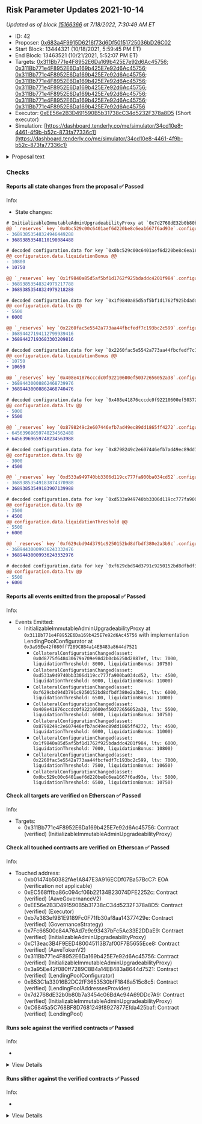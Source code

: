 ## Risk Parameter Updates 2021-10-14

_Updated as of block [15166366](https://etherscan.io/block/15166366) at 7/18/2022, 7:30:49 AM ET_

- ID: 42
- Proposer: [0x683a4F9915D6216f73d6Df50151725036bD26C02](https://etherscan.io/address/0x683a4F9915D6216f73d6Df50151725036bD26C02)
- Start Block: 13444321 (10/18/2021, 5:59:45 PM ET)
- End Block: 13463521 (10/21/2021, 5:52:07 PM ET)
- Targets: [0x311Bb771e4F8952E6Da169b425E7e92d6Ac45756](https://etherscan.io/address/0x311Bb771e4F8952E6Da169b425E7e92d6Ac45756#code); [0x311Bb771e4F8952E6Da169b425E7e92d6Ac45756](https://etherscan.io/address/0x311Bb771e4F8952E6Da169b425E7e92d6Ac45756#code); [0x311Bb771e4F8952E6Da169b425E7e92d6Ac45756](https://etherscan.io/address/0x311Bb771e4F8952E6Da169b425E7e92d6Ac45756#code); [0x311Bb771e4F8952E6Da169b425E7e92d6Ac45756](https://etherscan.io/address/0x311Bb771e4F8952E6Da169b425E7e92d6Ac45756#code); [0x311Bb771e4F8952E6Da169b425E7e92d6Ac45756](https://etherscan.io/address/0x311Bb771e4F8952E6Da169b425E7e92d6Ac45756#code); [0x311Bb771e4F8952E6Da169b425E7e92d6Ac45756](https://etherscan.io/address/0x311Bb771e4F8952E6Da169b425E7e92d6Ac45756#code); [0x311Bb771e4F8952E6Da169b425E7e92d6Ac45756](https://etherscan.io/address/0x311Bb771e4F8952E6Da169b425E7e92d6Ac45756#code); [0x311Bb771e4F8952E6Da169b425E7e92d6Ac45756](https://etherscan.io/address/0x311Bb771e4F8952E6Da169b425E7e92d6Ac45756#code)
- Executor: [0xEE56e2B3D491590B5b31738cC34d5232F378a8D5](https://etherscan.io/address/0xEE56e2B3D491590B5b31738cC34d5232F378a8D5) (Short executor)
- Simulation: [https://dashboard.tenderly.co/me/simulator/34cd10e8-4461-4f9b-b52c-873fa77336c1](https://dashboard.tenderly.co/me/simulator/34cd10e8-4461-4f9b-b52c-873fa77336c1)

<details>
  <summary>Proposal text</summary>

## Simple Summary

A proposal to adjust nine (9) total risk parameters across eight (8) Aave V2 assets including LTV, Liquidation Threshold, and Liquidation Bonus.

## Abstract

This proposal is a batch update of three risk parameters to align with the the [Moderate risk level](https://snapshot.org/#/aave.eth/proposal/QmT9T4Rfnh1Z2HYmMPXvtFotMK2vSxiXK8dKStg2b6n4gi) chosen by the Aave community. These paramater updates are a continuation of Gauntlet's regular parameter recommendations, the latest being [AIP-40: Risk Parameter Updates 2021-10-07](https://app.aave.com/governance/40-QmSvHc7UezXJwMoMnHcJTb2Hb6dRR2ZW2rfmwjkUwVoM4m).

## Motivation

This set of parameter updates seeks to maintain the overall risk tolerance of the protocol while making risk trade-offs between specific assets. For more detail on Gauntlet's first two months of recommendations and their impact, please see Gauntlet's most recent [Monthly Risk Report](https://governance.aave.com/t/market-risk-monthly-updates-and-review-october-2021/5887).

## Specification

| Parameter                 | Current Value | Recommended Value |
| ------------------------- | ------------- | ----------------- |
| BAT Liquidation Threshold | 75%           | 80%               |
| CRV Loan To Value         | 35%           | 45%               |
| CRV Liquidation Threshold | 55%           | 60%               |
| ENJ Loan To Value         | 55%           | 60%               |
| REN Loan To Value         | 50%           | 55%               |
| SUSHI Loan To Value       | 30%           | 45%               |
| UNI Loan To Value         | 55%           | 60%               |
| WBTC Liquidation Bonus    | 7.5%          | 6.5%              |
| YFI Liquidation Bonus     | 8%            | 7.5%              |

See below volatility and exchange volume data from 10/07 to 10/14 that were important drivers for the updated parameter recommendations.

| Symbol | 10-14 Volatility | 10-07 Volatility | Volatility Change | Weekly Average Daily Volume Change (%) |
| ------ | ---------------- | ---------------- | ----------------- | -------------------------------------- |
| BAT    | 0.929440262      | 1.26231086       | -0.332870598      | -5.5534425                             |
| CRV    | 1.680964856      | 2.06913145       | -0.388166594      | -20.9446652                            |
| ENJ    | 1.165823176      | 1.684204979      | -0.518381803      | -27.1658359                            |
| REN    | 1.826713874      | 2.073377777      | -0.246663903      | -49.2642672                            |
| SUSHI  | 1.521203501      | 1.831060432      | -0.309856931      | -17.0524519                            |
| UNI    | 1.328292578      | 1.625790476      | -0.297497898      | -45.1124435                            |
| WBTC   | 0.694701853      | 0.83363382       | -0.138931967      | 50.5601238                             |
| YFI    | 1.038356955      | 1.240436029      | -0.202079074      | 81.6590629                             |

## Risk Dashboard

The community should use Gauntlet's [Risk Dashboard](https://gov.gauntlet.network/aave) to better understand the updated parameter suggestions and general market risk in Aave V2.

![](https://i.imgur.com/vCKAm9P.png)

## Implementation

The proposal sets the LTV, liquidation bonuses, and liquidation threshold ratios by calling `configureReserveAsCollateral` on the `LendingPoolConfigurator` contract at `0x311Bb771e4F8952E6Da169b425E7e92d6Ac45756`, using the address and parameters specific to each token.

The full list of parameter updates can be found in the [forum](https://governance.aave.com/t/arc-risk-parameter-updates-2021-10-14/5888).

## Copyright

Copyright and related rights waived via [CC0](https://creativecommons.org/publicdomain/zero/1.0/).

</details>

### Checks

#### Reports all state changes from the proposal ✅ Passed

Info:

- State changes:

```diff
# InitializableImmutableAdminUpgradeabilityProxy at `0x7d2768dE32b0b80b7a3454c06BdAc94A69DDc7A9` with implementation LendingPool at `0xC6845a5C768BF8D7681249f8927877Efda425baf`
@@ `_reserves` key `0x0bc529c00c6401aef6d220be8c6ea1667f6ad93e`.configuration.data @@
- 36893853548324946449288
+ 36893853548110198084488

# decoded configuration.data for key `0x0bc529c00c6401aef6d220be8c6ea1667f6ad93e` (symbol: YFI)
@@ configuration.data.liquidationBonus @@
- 10800
+ 10750

@@ `_reserves` key `0x1f9840a85d5af5bf1d1762f925bdaddc4201f984`.configuration.data @@
- 36893853548324979217788
+ 36893853548324979218288

# decoded configuration.data for key `0x1f9840a85d5af5bf1d1762f925bdaddc4201f984` (symbol: UNI)
@@ configuration.data.ltv @@
- 5500
+ 6000

@@ `_reserves` key `0x2260fac5e5542a773aa44fbcfedf7c193bc2c599`.configuration.data @@
- 36894427194112799939416
+ 36894427193683303209816

# decoded configuration.data for key `0x2260fac5e5542a773aa44fbcfedf7c193bc2c599` (symbol: WBTC)
@@ configuration.data.liquidationBonus @@
- 10750
+ 10650

@@ `_reserves` key `0x408e41876cccdc0f92210600ef50372656052a38`.configuration.data @@
- 36894430008862468739976
+ 36894430008862468740476

# decoded configuration.data for key `0x408e41876cccdc0f92210600ef50372656052a38` (symbol: REN)
@@ configuration.data.ltv @@
- 5000
+ 5500

@@ `_reserves` key `0x8798249c2e607446efb7ad49ec89dd1865ff4272`.configuration.data @@
- 64563969659748234562488
+ 64563969659748234563988

# decoded configuration.data for key `0x8798249c2e607446efb7ad49ec89dd1865ff4272` (symbol: xSUSHI)
@@ configuration.data.ltv @@
- 3000
+ 4500

@@ `_reserves` key `0xd533a949740bb3306d119cc777fa900ba034cd52`.configuration.data @@
- 36893853549183874370988
+ 36893853549183907139988

# decoded configuration.data for key `0xd533a949740bb3306d119cc777fa900ba034cd52` (symbol: CRV)
@@ configuration.data.ltv @@
- 3500
+ 4500
@@ configuration.data.liquidationThreshold @@
- 5500
+ 6000

@@ `_reserves` key `0xf629cbd94d3791c9250152bd8dfbdf380e2a3b9c`.configuration.data @@
- 36894430009936243332476
+ 36894430009936243332976

# decoded configuration.data for key `0xf629cbd94d3791c9250152bd8dfbdf380e2a3b9c` (symbol: ENJ)
@@ configuration.data.ltv @@
- 5500
+ 6000

```

#### Reports all events emitted from the proposal ✅ Passed

Info:

- Events Emitted:
  - InitializableImmutableAdminUpgradeabilityProxy at `0x311Bb771e4F8952E6Da169b425E7e92d6Ac45756` with implementation LendingPoolConfigurator at `0x3a95Ee42f080ff7289C8B4a14EB483a8644d7521`
    - `CollateralConfigurationChanged(asset: 0x0d8775f648430679a709e98d2b0cb6250d2887ef, ltv: 7000, liquidationThreshold: 8000, liquidationBonus: 10750)`
    - `CollateralConfigurationChanged(asset: 0xd533a949740bb3306d119cc777fa900ba034cd52, ltv: 4500, liquidationThreshold: 6000, liquidationBonus: 11000)`
    - `CollateralConfigurationChanged(asset: 0xf629cbd94d3791c9250152bd8dfbdf380e2a3b9c, ltv: 6000, liquidationThreshold: 6500, liquidationBonus: 11000)`
    - `CollateralConfigurationChanged(asset: 0x408e41876cccdc0f92210600ef50372656052a38, ltv: 5500, liquidationThreshold: 6000, liquidationBonus: 10750)`
    - `CollateralConfigurationChanged(asset: 0x8798249c2e607446efb7ad49ec89dd1865ff4272, ltv: 4500, liquidationThreshold: 6000, liquidationBonus: 11000)`
    - `CollateralConfigurationChanged(asset: 0x1f9840a85d5af5bf1d1762f925bdaddc4201f984, ltv: 6000, liquidationThreshold: 7000, liquidationBonus: 10800)`
    - `CollateralConfigurationChanged(asset: 0x2260fac5e5542a773aa44fbcfedf7c193bc2c599, ltv: 7000, liquidationThreshold: 7500, liquidationBonus: 10650)`
    - `CollateralConfigurationChanged(asset: 0x0bc529c00c6401aef6d220be8c6ea1667f6ad93e, ltv: 5000, liquidationThreshold: 6500, liquidationBonus: 10750)`

#### Check all targets are verified on Etherscan ✅ Passed

Info:

- Targets:
  - 0x311Bb771e4F8952E6Da169b425E7e92d6Ac45756: Contract (verified) (InitializableImmutableAdminUpgradeabilityProxy)

#### Check all touched contracts are verified on Etherscan ✅ Passed

Info:

- Touched address:
  - 0xb01474b50382fAe1A847E3A916ECDf07Ba57BcC7: EOA (verification not applicable)
  - 0xEC568fffba86c094cf06b22134B23074DFE2252c: Contract (verified) (AaveGovernanceV2)
  - 0xEE56e2B3D491590B5b31738cC34d5232F378a8D5: Contract (verified) (Executor)
  - 0xb7e383ef9B1E9189Fc0F71fb30af8aa14377429e: Contract (verified) (GovernanceStrategy)
  - 0x7Fc66500c84A76Ad7e9c93437bFc5Ac33E2DDaE9: Contract (verified) (InitializableAdminUpgradeabilityProxy)
  - 0xC13eac3B4F9EED480045113B7af00F7B5655Ece8: Contract (verified) (AaveTokenV2)
  - 0x311Bb771e4F8952E6Da169b425E7e92d6Ac45756: Contract (verified) (InitializableImmutableAdminUpgradeabilityProxy)
  - 0x3a95Ee42f080ff7289C8B4a14EB483a8644d7521: Contract (verified) (LendingPoolConfigurator)
  - 0xB53C1a33016B2DC2fF3653530bfF1848a515c8c5: Contract (verified) (LendingPoolAddressesProvider)
  - 0x7d2768dE32b0b80b7a3454c06BdAc94A69DDc7A9: Contract (verified) (InitializableImmutableAdminUpgradeabilityProxy)
  - 0xC6845a5C768BF8D7681249f8927877Efda425baf: Contract (verified) (LendingPool)

#### Runs solc against the verified contracts ✅ Passed

Info:

-

<details>
<summary>View Details</summary>
Compiler warnings for InitializableImmutableAdminUpgradeabilityProxy at `0x311Bb771e4F8952E6Da169b425E7e92d6Ac45756` with implementation LendingPoolConfigurator at `0x3a95Ee42f080ff7289C8B4a14EB483a8644d7521`

<details>
<summary>View warnings for InitializableImmutableAdminUpgradeabilityProxy at `0x311Bb771e4F8952E6Da169b425E7e92d6Ac45756` with implementation LendingPoolConfigurator at `0x3a95Ee42f080ff7289C8B4a14EB483a8644d7521`</summary>

```
WARNING:CryticCompile:Warning: contracts/dependencies/openzeppelin/upgradeability/InitializableUpgradeabilityProxy.sol:11:1: Warning: This contract has a payable fallback function, but no receive ether function. Consider adding a receive ether function.
contract InitializableUpgradeabilityProxy is BaseUpgradeabilityProxy {
^ (Relevant source part starts here and spans across multiple lines).
contracts/dependencies/openzeppelin/upgradeability/Proxy.sol:16:3: The payable fallback function is defined here.
  fallback() external payable {
  ^ (Relevant source part starts here and spans across multiple lines).

Warning: contracts/protocol/libraries/aave-upgradeability/BaseImmutableAdminUpgradeabilityProxy.sol:16:1: Warning: This contract has a payable fallback function, but no receive ether function. Consider adding a receive ether function.
contract BaseImmutableAdminUpgradeabilityProxy is BaseUpgradeabilityProxy {
^ (Relevant source part starts here and spans across multiple lines).
contracts/dependencies/openzeppelin/upgradeability/Proxy.sol:16:3: The payable fallback function is defined here.
  fallback() external payable {
  ^ (Relevant source part starts here and spans across multiple lines).

Warning: contracts/protocol/libraries/aave-upgradeability/InitializableImmutableAdminUpgradeabilityProxy.sol:11:1: Warning: This contract has a payable fallback function, but no receive ether function. Consider adding a receive ether function.
contract InitializableImmutableAdminUpgradeabilityProxy is
^ (Relevant source part starts here and spans across multiple lines).
contracts/dependencies/openzeppelin/upgradeability/Proxy.sol:16:3: The payable fallback function is defined here.
  fallback() external payable {
  ^ (Relevant source part starts here and spans across multiple lines).


```

</details>

- Compiler warnings for LendingPoolConfigurator at `0x3a95Ee42f080ff7289C8B4a14EB483a8644d7521`

<details>
<summary>View warnings for LendingPoolConfigurator at `0x3a95Ee42f080ff7289C8B4a14EB483a8644d7521`</summary>

```
WARNING:CryticCompile:Warning: contracts/dependencies/openzeppelin/upgradeability/InitializableUpgradeabilityProxy.sol:11:1: Warning: This contract has a payable fallback function, but no receive ether function. Consider adding a receive ether function.
contract InitializableUpgradeabilityProxy is BaseUpgradeabilityProxy {
^ (Relevant source part starts here and spans across multiple lines).
contracts/dependencies/openzeppelin/upgradeability/Proxy.sol:16:3: The payable fallback function is defined here.
  fallback() external payable {
  ^ (Relevant source part starts here and spans across multiple lines).

Warning: contracts/protocol/libraries/aave-upgradeability/BaseImmutableAdminUpgradeabilityProxy.sol:16:1: Warning: This contract has a payable fallback function, but no receive ether function. Consider adding a receive ether function.
contract BaseImmutableAdminUpgradeabilityProxy is BaseUpgradeabilityProxy {
^ (Relevant source part starts here and spans across multiple lines).
contracts/dependencies/openzeppelin/upgradeability/Proxy.sol:16:3: The payable fallback function is defined here.
  fallback() external payable {
  ^ (Relevant source part starts here and spans across multiple lines).

Warning: contracts/protocol/libraries/aave-upgradeability/InitializableImmutableAdminUpgradeabilityProxy.sol:11:1: Warning: This contract has a payable fallback function, but no receive ether function. Consider adding a receive ether function.
contract InitializableImmutableAdminUpgradeabilityProxy is
^ (Relevant source part starts here and spans across multiple lines).
contracts/dependencies/openzeppelin/upgradeability/Proxy.sol:16:3: The payable fallback function is defined here.
  fallback() external payable {
  ^ (Relevant source part starts here and spans across multiple lines).


```

</details>

- Compiler warnings for InitializableImmutableAdminUpgradeabilityProxy at `0x7d2768dE32b0b80b7a3454c06BdAc94A69DDc7A9` with implementation LendingPool at `0xC6845a5C768BF8D7681249f8927877Efda425baf`

<details>
<summary>View warnings for InitializableImmutableAdminUpgradeabilityProxy at `0x7d2768dE32b0b80b7a3454c06BdAc94A69DDc7A9` with implementation LendingPool at `0xC6845a5C768BF8D7681249f8927877Efda425baf`</summary>

```
WARNING:CryticCompile:Warning: contracts/dependencies/openzeppelin/upgradeability/InitializableUpgradeabilityProxy.sol:11:1: Warning: This contract has a payable fallback function, but no receive ether function. Consider adding a receive ether function.
contract InitializableUpgradeabilityProxy is BaseUpgradeabilityProxy {
^ (Relevant source part starts here and spans across multiple lines).
contracts/dependencies/openzeppelin/upgradeability/Proxy.sol:16:3: The payable fallback function is defined here.
  fallback() external payable {
  ^ (Relevant source part starts here and spans across multiple lines).

Warning: contracts/protocol/libraries/aave-upgradeability/BaseImmutableAdminUpgradeabilityProxy.sol:16:1: Warning: This contract has a payable fallback function, but no receive ether function. Consider adding a receive ether function.
contract BaseImmutableAdminUpgradeabilityProxy is BaseUpgradeabilityProxy {
^ (Relevant source part starts here and spans across multiple lines).
contracts/dependencies/openzeppelin/upgradeability/Proxy.sol:16:3: The payable fallback function is defined here.
  fallback() external payable {
  ^ (Relevant source part starts here and spans across multiple lines).

Warning: contracts/protocol/libraries/aave-upgradeability/InitializableImmutableAdminUpgradeabilityProxy.sol:11:1: Warning: This contract has a payable fallback function, but no receive ether function. Consider adding a receive ether function.
contract InitializableImmutableAdminUpgradeabilityProxy is
^ (Relevant source part starts here and spans across multiple lines).
contracts/dependencies/openzeppelin/upgradeability/Proxy.sol:16:3: The payable fallback function is defined here.
  fallback() external payable {
  ^ (Relevant source part starts here and spans across multiple lines).


```

</details>

- Compiler warnings for InitializableAdminUpgradeabilityProxy at `0x7Fc66500c84A76Ad7e9c93437bFc5Ac33E2DDaE9` with implementation AaveTokenV2 (Aave Token) at `0xC13eac3B4F9EED480045113B7af00F7B5655Ece8`

<details>
<summary>View warnings for InitializableAdminUpgradeabilityProxy at `0x7Fc66500c84A76Ad7e9c93437bFc5Ac33E2DDaE9` with implementation AaveTokenV2 (Aave Token) at `0xC13eac3B4F9EED480045113B7af00F7B5655Ece8`</summary>

```
ERROR:CryticCompile:Etherscan API rate limit exceeded
ERROR:CryticCompile:Etherscan api rate limit exceeded
```

</details>

- Compiler warnings for LendingPoolAddressesProvider at `0xB53C1a33016B2DC2fF3653530bfF1848a515c8c5`

<details>
<summary>View warnings for LendingPoolAddressesProvider at `0xB53C1a33016B2DC2fF3653530bfF1848a515c8c5`</summary>

```
WARNING:CryticCompile:Warning: contracts/dependencies/openzeppelin/upgradeability/InitializableUpgradeabilityProxy.sol:11:1: Warning: This contract has a payable fallback function, but no receive ether function. Consider adding a receive ether function.
contract InitializableUpgradeabilityProxy is BaseUpgradeabilityProxy {
^ (Relevant source part starts here and spans across multiple lines).
contracts/dependencies/openzeppelin/upgradeability/Proxy.sol:16:3: The payable fallback function is defined here.
  fallback() external payable {
  ^ (Relevant source part starts here and spans across multiple lines).

Warning: contracts/protocol/libraries/aave-upgradeability/BaseImmutableAdminUpgradeabilityProxy.sol:16:1: Warning: This contract has a payable fallback function, but no receive ether function. Consider adding a receive ether function.
contract BaseImmutableAdminUpgradeabilityProxy is BaseUpgradeabilityProxy {
^ (Relevant source part starts here and spans across multiple lines).
contracts/dependencies/openzeppelin/upgradeability/Proxy.sol:16:3: The payable fallback function is defined here.
  fallback() external payable {
  ^ (Relevant source part starts here and spans across multiple lines).

Warning: contracts/protocol/libraries/aave-upgradeability/InitializableImmutableAdminUpgradeabilityProxy.sol:11:1: Warning: This contract has a payable fallback function, but no receive ether function. Consider adding a receive ether function.
contract InitializableImmutableAdminUpgradeabilityProxy is
^ (Relevant source part starts here and spans across multiple lines).
contracts/dependencies/openzeppelin/upgradeability/Proxy.sol:16:3: The payable fallback function is defined here.
  fallback() external payable {
  ^ (Relevant source part starts here and spans across multiple lines).


```

</details>

- No compiler warnings for GovernanceStrategy at `0xb7e383ef9B1E9189Fc0F71fb30af8aa14377429e`
- Compiler warnings for AaveTokenV2 (Aave Token) at `0xC13eac3B4F9EED480045113B7af00F7B5655Ece8`

<details>
<summary>View warnings for AaveTokenV2 (Aave Token) at `0xC13eac3B4F9EED480045113B7af00F7B5655Ece8`</summary>

```
ERROR:CryticCompile:Etherscan API rate limit exceeded
ERROR:CryticCompile:Etherscan api rate limit exceeded
```

</details>

- Compiler warnings for LendingPool at `0xC6845a5C768BF8D7681249f8927877Efda425baf`

<details>
<summary>View warnings for LendingPool at `0xC6845a5C768BF8D7681249f8927877Efda425baf`</summary>

```
ERROR:CryticCompile:Etherscan API rate limit exceeded
ERROR:CryticCompile:Etherscan api rate limit exceeded
```

</details>

</details>

#### Runs slither against the verified contracts ✅ Passed

Info:

-

<details>
<summary>View Details</summary>
Slither report for InitializableImmutableAdminUpgradeabilityProxy at `0x311Bb771e4F8952E6Da169b425E7e92d6Ac45756` with implementation LendingPoolConfigurator at `0x3a95Ee42f080ff7289C8B4a14EB483a8644d7521`

<details>
<summary>View report for InitializableImmutableAdminUpgradeabilityProxy at `0x311Bb771e4F8952E6Da169b425E7e92d6Ac45756` with implementation LendingPoolConfigurator at `0x3a95Ee42f080ff7289C8B4a14EB483a8644d7521`</summary>

```
Warning: contracts/dependencies/openzeppelin/upgradeability/InitializableUpgradeabilityProxy.sol:11:1: Warning: This contract has a payable fallback function, but no receive ether function. Consider adding a receive ether function.
contract InitializableUpgradeabilityProxy is BaseUpgradeabilityProxy {
^ (Relevant source part starts here and spans across multiple lines).
contracts/dependencies/openzeppelin/upgradeability/Proxy.sol:16:3: The payable fallback function is defined here.
  fallback() external payable {
  ^ (Relevant source part starts here and spans across multiple lines).

Warning: contracts/protocol/libraries/aave-upgradeability/BaseImmutableAdminUpgradeabilityProxy.sol:16:1: Warning: This contract has a payable fallback function, but no receive ether function. Consider adding a receive ether function.
contract BaseImmutableAdminUpgradeabilityProxy is BaseUpgradeabilityProxy {
^ (Relevant source part starts here and spans across multiple lines).
contracts/dependencies/openzeppelin/upgradeability/Proxy.sol:16:3: The payable fallback function is defined here.
  fallback() external payable {
  ^ (Relevant source part starts here and spans across multiple lines).

Warning: contracts/protocol/libraries/aave-upgradeability/InitializableImmutableAdminUpgradeabilityProxy.sol:11:1: Warning: This contract has a payable fallback function, but no receive ether function. Consider adding a receive ether function.
contract InitializableImmutableAdminUpgradeabilityProxy is
^ (Relevant source part starts here and spans across multiple lines).
contracts/dependencies/openzeppelin/upgradeability/Proxy.sol:16:3: The payable fallback function is defined here.
  fallback() external payable {
  ^ (Relevant source part starts here and spans across multiple lines).


[91m
InitializableUpgradeabilityProxy.initialize(address,bytes) (contracts/dependencies/openzeppelin/upgradeability/InitializableUpgradeabilityProxy.sol#20-28) uses delegatecall to a input-controlled function id
	- (success) = _logic.delegatecall(_data) (contracts/dependencies/openzeppelin/upgradeability/InitializableUpgradeabilityProxy.sol#25)
Reference: https://github.com/crytic/slither/wiki/Detector-Documentation#controlled-delegatecall[0m
[92m
BaseImmutableAdminUpgradeabilityProxy.constructor(address).admin (contracts/protocol/libraries/aave-upgradeability/BaseImmutableAdminUpgradeabilityProxy.sol#19) shadows:
	- BaseImmutableAdminUpgradeabilityProxy.admin() (contracts/protocol/libraries/aave-upgradeability/BaseImmutableAdminUpgradeabilityProxy.sol#34-36) (function)
InitializableImmutableAdminUpgradeabilityProxy.constructor(address).admin (contracts/protocol/libraries/aave-upgradeability/InitializableImmutableAdminUpgradeabilityProxy.sol#15) shadows:
	- BaseImmutableAdminUpgradeabilityProxy.admin() (contracts/protocol/libraries/aave-upgradeability/BaseImmutableAdminUpgradeabilityProxy.sol#34-36) (function)
Reference: https://github.com/crytic/slither/wiki/Detector-Documentation#local-variable-shadowing[0m
[92m
InitializableUpgradeabilityProxy.initialize(address,bytes)._logic (contracts/dependencies/openzeppelin/upgradeability/InitializableUpgradeabilityProxy.sol#20) lacks a zero-check on :
		- (success) = _logic.delegatecall(_data) (contracts/dependencies/openzeppelin/upgradeability/InitializableUpgradeabilityProxy.sol#25)
BaseImmutableAdminUpgradeabilityProxy.upgradeToAndCall(address,bytes).newImplementation (contracts/protocol/libraries/aave-upgradeability/BaseImmutableAdminUpgradeabilityProxy.sol#63) lacks a zero-check on :
		- (success) = newImplementation.delegatecall(data) (contracts/protocol/libraries/aave-upgradeability/BaseImmutableAdminUpgradeabilityProxy.sol#69)
Reference: https://github.com/crytic/slither/wiki/Detector-Documentation#missing-zero-address-validation[0m
[92m
Modifier BaseImmutableAdminUpgradeabilityProxy.ifAdmin() (contracts/protocol/libraries/aave-upgradeability/BaseImmutableAdminUpgradeabilityProxy.sol#23-29) does not always execute _; or revertReference: https://github.com/crytic/slither/wiki/Detector-Documentation#incorrect-modifier[0m
[92m
Address.isContract(address) (contracts/dependencies/openzeppelin/contracts/Address.sol#25-36) uses assembly
	- INLINE ASM (contracts/dependencies/openzeppelin/contracts/Address.sol#32-34)
BaseUpgradeabilityProxy._implementation() (contracts/dependencies/openzeppelin/upgradeability/BaseUpgradeabilityProxy.sol#31-37) uses assembly
	- INLINE ASM (contracts/dependencies/openzeppelin/upgradeability/BaseUpgradeabilityProxy.sol#34-36)
BaseUpgradeabilityProxy._setImplementation(address) (contracts/dependencies/openzeppelin/upgradeability/BaseUpgradeabilityProxy.sol#52-64) uses assembly
	- INLINE ASM (contracts/dependencies/openzeppelin/upgradeability/BaseUpgradeabilityProxy.sol#61-63)
Proxy._delegate(address) (contracts/dependencies/openzeppelin/upgradeability/Proxy.sol#31-55) uses assembly
	- INLINE ASM (contracts/dependencies/openzeppelin/upgradeability/Proxy.sol#33-54)
Reference: https://github.com/crytic/slither/wiki/Detector-Documentation#assembly-usage[0m
[92m
Different versions of Solidity are used:
	- Version used: ['0.6.12', '^0.6.0']
	- 0.6.12 (contracts/dependencies/openzeppelin/contracts/Address.sol#2)
	- 0.6.12 (contracts/dependencies/openzeppelin/upgradeability/BaseUpgradeabilityProxy.sol#2)
	- 0.6.12 (contracts/dependencies/openzeppelin/upgradeability/InitializableUpgradeabilityProxy.sol#2)
	- ^0.6.0 (contracts/dependencies/openzeppelin/upgradeability/Proxy.sol#2)
	- 0.6.12 (contracts/protocol/libraries/aave-upgradeability/BaseImmutableAdminUpgradeabilityProxy.sol#2)
	- 0.6.12 (contracts/protocol/libraries/aave-upgradeability/InitializableImmutableAdminUpgradeabilityProxy.sol#2)
Reference: https://github.com/crytic/slither/wiki/Detector-Documentation#different-pragma-directives-are-used[0m
[92m
Address.sendValue(address,uint256) (contracts/dependencies/openzeppelin/contracts/Address.sol#54-60) is never used and should be removed
Reference: https://github.com/crytic/slither/wiki/Detector-Documentation#dead-code[0m
[92m
Pragma version^0.6.0 (contracts/dependencies/openzeppelin/upgradeability/Proxy.sol#2) allows old versions
Reference: https://github.com/crytic/slither/wiki/Detector-Documentation#incorrect-versions-of-solidity[0m
[92m
Low level call in Address.sendValue(address,uint256) (contracts/dependencies/openzeppelin/contracts/Address.sol#54-60):
	- (success) = recipient.call{value: amount}() (contracts/dependencies/openzeppelin/contracts/Address.sol#58)
Low level call in InitializableUpgradeabilityProxy.initialize(address,bytes) (contracts/dependencies/openzeppelin/upgradeability/InitializableUpgradeabilityProxy.sol#20-28):
	- (success) = _logic.delegatecall(_data) (contracts/dependencies/openzeppelin/upgradeability/InitializableUpgradeabilityProxy.sol#25)
Low level call in BaseImmutableAdminUpgradeabilityProxy.upgradeToAndCall(address,bytes) (contracts/protocol/libraries/aave-upgradeability/BaseImmutableAdminUpgradeabilityProxy.sol#63-71):
	- (success) = newImplementation.delegatecall(data) (contracts/protocol/libraries/aave-upgradeability/BaseImmutableAdminUpgradeabilityProxy.sol#69)
Reference: https://github.com/crytic/slither/wiki/Detector-Documentation#low-level-calls[0m
[92m
Parameter InitializableUpgradeabilityProxy.initialize(address,bytes)._logic (contracts/dependencies/openzeppelin/upgradeability/InitializableUpgradeabilityProxy.sol#20) is not in mixedCase
Parameter InitializableUpgradeabilityProxy.initialize(address,bytes)._data (contracts/dependencies/openzeppelin/upgradeability/InitializableUpgradeabilityProxy.sol#20) is not in mixedCase
Variable BaseImmutableAdminUpgradeabilityProxy.ADMIN (contracts/protocol/libraries/aave-upgradeability/BaseImmutableAdminUpgradeabilityProxy.sol#17) is not in mixedCase
Reference: https://github.com/crytic/slither/wiki/Detector-Documentation#conformance-to-solidity-naming-conventions[0m
[92m
initialize(address,bytes) should be declared external:
	- InitializableUpgradeabilityProxy.initialize(address,bytes) (contracts/dependencies/openzeppelin/upgradeability/InitializableUpgradeabilityProxy.sol#20-28)
Reference: https://github.com/crytic/slither/wiki/Detector-Documentation#public-function-that-could-be-declared-external[0m
0x311Bb771e4F8952E6Da169b425E7e92d6Ac45756 analyzed (6 contracts with 78 detectors), 20 result(s) found
```

</details>

- Slither report for LendingPoolConfigurator at `0x3a95Ee42f080ff7289C8B4a14EB483a8644d7521`

<details>
<summary>View report for LendingPoolConfigurator at `0x3a95Ee42f080ff7289C8B4a14EB483a8644d7521`</summary>

```
Etherscan API rate limit exceeded
Traceback (most recent call last):
  File "/opt/hostedtoolcache/Python/3.10.5/x64/lib/python3.10/site-packages/slither/__main__.py", line 744, in main_impl
    ) = process_all(filename, args, detector_classes, printer_classes)
  File "/opt/hostedtoolcache/Python/3.10.5/x64/lib/python3.10/site-packages/slither/__main__.py", line 76, in process_all
    compilations = compile_all(target, **vars(args))
  File "/opt/hostedtoolcache/Python/3.10.5/x64/lib/python3.10/site-packages/crytic_compile/crytic_compile.py", line 637, in compile_all
    compilations.append(CryticCompile(target, **kwargs))
  File "/opt/hostedtoolcache/Python/3.10.5/x64/lib/python3.10/site-packages/crytic_compile/crytic_compile.py", line 117, in __init__
    self._compile(**kwargs)
  File "/opt/hostedtoolcache/Python/3.10.5/x64/lib/python3.10/site-packages/crytic_compile/crytic_compile.py", line 548, in _compile
    self._platform.compile(self, **kwargs)
  File "/opt/hostedtoolcache/Python/3.10.5/x64/lib/python3.10/site-packages/crytic_compile/platform/etherscan.py", line 248, in compile
    raise InvalidCompilation("Etherscan api rate limit exceeded")
crytic_compile.platform.exceptions.InvalidCompilation: Etherscan api rate limit exceeded
None
Error in 0x3a95Ee42f080ff7289C8B4a14EB483a8644d7521
Traceback (most recent call last):
  File "/opt/hostedtoolcache/Python/3.10.5/x64/lib/python3.10/site-packages/slither/__main__.py", line 744, in main_impl
    ) = process_all(filename, args, detector_classes, printer_classes)
  File "/opt/hostedtoolcache/Python/3.10.5/x64/lib/python3.10/site-packages/slither/__main__.py", line 76, in process_all
    compilations = compile_all(target, **vars(args))
  File "/opt/hostedtoolcache/Python/3.10.5/x64/lib/python3.10/site-packages/crytic_compile/crytic_compile.py", line 637, in compile_all
    compilations.append(CryticCompile(target, **kwargs))
  File "/opt/hostedtoolcache/Python/3.10.5/x64/lib/python3.10/site-packages/crytic_compile/crytic_compile.py", line 117, in __init__
    self._compile(**kwargs)
  File "/opt/hostedtoolcache/Python/3.10.5/x64/lib/python3.10/site-packages/crytic_compile/crytic_compile.py", line 548, in _compile
    self._platform.compile(self, **kwargs)
  File "/opt/hostedtoolcache/Python/3.10.5/x64/lib/python3.10/site-packages/crytic_compile/platform/etherscan.py", line 248, in compile
    raise InvalidCompilation("Etherscan api rate limit exceeded")
crytic_compile.platform.exceptions.InvalidCompilation: Etherscan api rate limit exceeded

```

</details>

- Slither report for InitializableImmutableAdminUpgradeabilityProxy at `0x7d2768dE32b0b80b7a3454c06BdAc94A69DDc7A9` with implementation LendingPool at `0xC6845a5C768BF8D7681249f8927877Efda425baf`

<details>
<summary>View report for InitializableImmutableAdminUpgradeabilityProxy at `0x7d2768dE32b0b80b7a3454c06BdAc94A69DDc7A9` with implementation LendingPool at `0xC6845a5C768BF8D7681249f8927877Efda425baf`</summary>

```
Warning: contracts/dependencies/openzeppelin/upgradeability/InitializableUpgradeabilityProxy.sol:11:1: Warning: This contract has a payable fallback function, but no receive ether function. Consider adding a receive ether function.
contract InitializableUpgradeabilityProxy is BaseUpgradeabilityProxy {
^ (Relevant source part starts here and spans across multiple lines).
contracts/dependencies/openzeppelin/upgradeability/Proxy.sol:16:3: The payable fallback function is defined here.
  fallback() external payable {
  ^ (Relevant source part starts here and spans across multiple lines).

Warning: contracts/protocol/libraries/aave-upgradeability/BaseImmutableAdminUpgradeabilityProxy.sol:16:1: Warning: This contract has a payable fallback function, but no receive ether function. Consider adding a receive ether function.
contract BaseImmutableAdminUpgradeabilityProxy is BaseUpgradeabilityProxy {
^ (Relevant source part starts here and spans across multiple lines).
contracts/dependencies/openzeppelin/upgradeability/Proxy.sol:16:3: The payable fallback function is defined here.
  fallback() external payable {
  ^ (Relevant source part starts here and spans across multiple lines).

Warning: contracts/protocol/libraries/aave-upgradeability/InitializableImmutableAdminUpgradeabilityProxy.sol:11:1: Warning: This contract has a payable fallback function, but no receive ether function. Consider adding a receive ether function.
contract InitializableImmutableAdminUpgradeabilityProxy is
^ (Relevant source part starts here and spans across multiple lines).
contracts/dependencies/openzeppelin/upgradeability/Proxy.sol:16:3: The payable fallback function is defined here.
  fallback() external payable {
  ^ (Relevant source part starts here and spans across multiple lines).


[91m
InitializableUpgradeabilityProxy.initialize(address,bytes) (contracts/dependencies/openzeppelin/upgradeability/InitializableUpgradeabilityProxy.sol#20-28) uses delegatecall to a input-controlled function id
	- (success) = _logic.delegatecall(_data) (contracts/dependencies/openzeppelin/upgradeability/InitializableUpgradeabilityProxy.sol#25)
Reference: https://github.com/crytic/slither/wiki/Detector-Documentation#controlled-delegatecall[0m
[92m
BaseImmutableAdminUpgradeabilityProxy.constructor(address).admin (contracts/protocol/libraries/aave-upgradeability/BaseImmutableAdminUpgradeabilityProxy.sol#19) shadows:
	- BaseImmutableAdminUpgradeabilityProxy.admin() (contracts/protocol/libraries/aave-upgradeability/BaseImmutableAdminUpgradeabilityProxy.sol#34-36) (function)
InitializableImmutableAdminUpgradeabilityProxy.constructor(address).admin (contracts/protocol/libraries/aave-upgradeability/InitializableImmutableAdminUpgradeabilityProxy.sol#15) shadows:
	- BaseImmutableAdminUpgradeabilityProxy.admin() (contracts/protocol/libraries/aave-upgradeability/BaseImmutableAdminUpgradeabilityProxy.sol#34-36) (function)
Reference: https://github.com/crytic/slither/wiki/Detector-Documentation#local-variable-shadowing[0m
[92m
InitializableUpgradeabilityProxy.initialize(address,bytes)._logic (contracts/dependencies/openzeppelin/upgradeability/InitializableUpgradeabilityProxy.sol#20) lacks a zero-check on :
		- (success) = _logic.delegatecall(_data) (contracts/dependencies/openzeppelin/upgradeability/InitializableUpgradeabilityProxy.sol#25)
BaseImmutableAdminUpgradeabilityProxy.upgradeToAndCall(address,bytes).newImplementation (contracts/protocol/libraries/aave-upgradeability/BaseImmutableAdminUpgradeabilityProxy.sol#63) lacks a zero-check on :
		- (success) = newImplementation.delegatecall(data) (contracts/protocol/libraries/aave-upgradeability/BaseImmutableAdminUpgradeabilityProxy.sol#69)
Reference: https://github.com/crytic/slither/wiki/Detector-Documentation#missing-zero-address-validation[0m
[92m
Modifier BaseImmutableAdminUpgradeabilityProxy.ifAdmin() (contracts/protocol/libraries/aave-upgradeability/BaseImmutableAdminUpgradeabilityProxy.sol#23-29) does not always execute _; or revertReference: https://github.com/crytic/slither/wiki/Detector-Documentation#incorrect-modifier[0m
[92m
Address.isContract(address) (contracts/dependencies/openzeppelin/contracts/Address.sol#25-36) uses assembly
	- INLINE ASM (contracts/dependencies/openzeppelin/contracts/Address.sol#32-34)
BaseUpgradeabilityProxy._implementation() (contracts/dependencies/openzeppelin/upgradeability/BaseUpgradeabilityProxy.sol#31-37) uses assembly
	- INLINE ASM (contracts/dependencies/openzeppelin/upgradeability/BaseUpgradeabilityProxy.sol#34-36)
BaseUpgradeabilityProxy._setImplementation(address) (contracts/dependencies/openzeppelin/upgradeability/BaseUpgradeabilityProxy.sol#52-64) uses assembly
	- INLINE ASM (contracts/dependencies/openzeppelin/upgradeability/BaseUpgradeabilityProxy.sol#61-63)
Proxy._delegate(address) (contracts/dependencies/openzeppelin/upgradeability/Proxy.sol#31-55) uses assembly
	- INLINE ASM (contracts/dependencies/openzeppelin/upgradeability/Proxy.sol#33-54)
Reference: https://github.com/crytic/slither/wiki/Detector-Documentation#assembly-usage[0m
[92m
Different versions of Solidity are used:
	- Version used: ['0.6.12', '^0.6.0']
	- 0.6.12 (contracts/dependencies/openzeppelin/contracts/Address.sol#2)
	- 0.6.12 (contracts/dependencies/openzeppelin/upgradeability/BaseUpgradeabilityProxy.sol#2)
	- 0.6.12 (contracts/dependencies/openzeppelin/upgradeability/InitializableUpgradeabilityProxy.sol#2)
	- ^0.6.0 (contracts/dependencies/openzeppelin/upgradeability/Proxy.sol#2)
	- 0.6.12 (contracts/protocol/libraries/aave-upgradeability/BaseImmutableAdminUpgradeabilityProxy.sol#2)
	- 0.6.12 (contracts/protocol/libraries/aave-upgradeability/InitializableImmutableAdminUpgradeabilityProxy.sol#2)
Reference: https://github.com/crytic/slither/wiki/Detector-Documentation#different-pragma-directives-are-used[0m
[92m
Address.sendValue(address,uint256) (contracts/dependencies/openzeppelin/contracts/Address.sol#54-60) is never used and should be removed
Reference: https://github.com/crytic/slither/wiki/Detector-Documentation#dead-code[0m
[92m
Pragma version^0.6.0 (contracts/dependencies/openzeppelin/upgradeability/Proxy.sol#2) allows old versions
Reference: https://github.com/crytic/slither/wiki/Detector-Documentation#incorrect-versions-of-solidity[0m
[92m
Low level call in Address.sendValue(address,uint256) (contracts/dependencies/openzeppelin/contracts/Address.sol#54-60):
	- (success) = recipient.call{value: amount}() (contracts/dependencies/openzeppelin/contracts/Address.sol#58)
Low level call in InitializableUpgradeabilityProxy.initialize(address,bytes) (contracts/dependencies/openzeppelin/upgradeability/InitializableUpgradeabilityProxy.sol#20-28):
	- (success) = _logic.delegatecall(_data) (contracts/dependencies/openzeppelin/upgradeability/InitializableUpgradeabilityProxy.sol#25)
Low level call in BaseImmutableAdminUpgradeabilityProxy.upgradeToAndCall(address,bytes) (contracts/protocol/libraries/aave-upgradeability/BaseImmutableAdminUpgradeabilityProxy.sol#63-71):
	- (success) = newImplementation.delegatecall(data) (contracts/protocol/libraries/aave-upgradeability/BaseImmutableAdminUpgradeabilityProxy.sol#69)
Reference: https://github.com/crytic/slither/wiki/Detector-Documentation#low-level-calls[0m
[92m
Parameter InitializableUpgradeabilityProxy.initialize(address,bytes)._logic (contracts/dependencies/openzeppelin/upgradeability/InitializableUpgradeabilityProxy.sol#20) is not in mixedCase
Parameter InitializableUpgradeabilityProxy.initialize(address,bytes)._data (contracts/dependencies/openzeppelin/upgradeability/InitializableUpgradeabilityProxy.sol#20) is not in mixedCase
Variable BaseImmutableAdminUpgradeabilityProxy.ADMIN (contracts/protocol/libraries/aave-upgradeability/BaseImmutableAdminUpgradeabilityProxy.sol#17) is not in mixedCase
Reference: https://github.com/crytic/slither/wiki/Detector-Documentation#conformance-to-solidity-naming-conventions[0m
[92m
initialize(address,bytes) should be declared external:
	- InitializableUpgradeabilityProxy.initialize(address,bytes) (contracts/dependencies/openzeppelin/upgradeability/InitializableUpgradeabilityProxy.sol#20-28)
Reference: https://github.com/crytic/slither/wiki/Detector-Documentation#public-function-that-could-be-declared-external[0m
0x7d2768dE32b0b80b7a3454c06BdAc94A69DDc7A9 analyzed (6 contracts with 78 detectors), 20 result(s) found
```

</details>

- Slither report for InitializableAdminUpgradeabilityProxy at `0x7Fc66500c84A76Ad7e9c93437bFc5Ac33E2DDaE9` with implementation AaveTokenV2 (Aave Token) at `0xC13eac3B4F9EED480045113B7af00F7B5655Ece8`

<details>
<summary>View report for InitializableAdminUpgradeabilityProxy at `0x7Fc66500c84A76Ad7e9c93437bFc5Ac33E2DDaE9` with implementation AaveTokenV2 (Aave Token) at `0xC13eac3B4F9EED480045113B7af00F7B5655Ece8`</summary>

```
Etherscan API rate limit exceeded
Traceback (most recent call last):
  File "/opt/hostedtoolcache/Python/3.10.5/x64/lib/python3.10/site-packages/slither/__main__.py", line 744, in main_impl
    ) = process_all(filename, args, detector_classes, printer_classes)
  File "/opt/hostedtoolcache/Python/3.10.5/x64/lib/python3.10/site-packages/slither/__main__.py", line 76, in process_all
    compilations = compile_all(target, **vars(args))
  File "/opt/hostedtoolcache/Python/3.10.5/x64/lib/python3.10/site-packages/crytic_compile/crytic_compile.py", line 637, in compile_all
    compilations.append(CryticCompile(target, **kwargs))
  File "/opt/hostedtoolcache/Python/3.10.5/x64/lib/python3.10/site-packages/crytic_compile/crytic_compile.py", line 117, in __init__
    self._compile(**kwargs)
  File "/opt/hostedtoolcache/Python/3.10.5/x64/lib/python3.10/site-packages/crytic_compile/crytic_compile.py", line 548, in _compile
    self._platform.compile(self, **kwargs)
  File "/opt/hostedtoolcache/Python/3.10.5/x64/lib/python3.10/site-packages/crytic_compile/platform/etherscan.py", line 248, in compile
    raise InvalidCompilation("Etherscan api rate limit exceeded")
crytic_compile.platform.exceptions.InvalidCompilation: Etherscan api rate limit exceeded
None
Error in 0x7Fc66500c84A76Ad7e9c93437bFc5Ac33E2DDaE9
Traceback (most recent call last):
  File "/opt/hostedtoolcache/Python/3.10.5/x64/lib/python3.10/site-packages/slither/__main__.py", line 744, in main_impl
    ) = process_all(filename, args, detector_classes, printer_classes)
  File "/opt/hostedtoolcache/Python/3.10.5/x64/lib/python3.10/site-packages/slither/__main__.py", line 76, in process_all
    compilations = compile_all(target, **vars(args))
  File "/opt/hostedtoolcache/Python/3.10.5/x64/lib/python3.10/site-packages/crytic_compile/crytic_compile.py", line 637, in compile_all
    compilations.append(CryticCompile(target, **kwargs))
  File "/opt/hostedtoolcache/Python/3.10.5/x64/lib/python3.10/site-packages/crytic_compile/crytic_compile.py", line 117, in __init__
    self._compile(**kwargs)
  File "/opt/hostedtoolcache/Python/3.10.5/x64/lib/python3.10/site-packages/crytic_compile/crytic_compile.py", line 548, in _compile
    self._platform.compile(self, **kwargs)
  File "/opt/hostedtoolcache/Python/3.10.5/x64/lib/python3.10/site-packages/crytic_compile/platform/etherscan.py", line 248, in compile
    raise InvalidCompilation("Etherscan api rate limit exceeded")
crytic_compile.platform.exceptions.InvalidCompilation: Etherscan api rate limit exceeded

```

</details>

- Slither report for LendingPoolAddressesProvider at `0xB53C1a33016B2DC2fF3653530bfF1848a515c8c5`

<details>
<summary>View report for LendingPoolAddressesProvider at `0xB53C1a33016B2DC2fF3653530bfF1848a515c8c5`</summary>

```
Warning: contracts/dependencies/openzeppelin/upgradeability/InitializableUpgradeabilityProxy.sol:11:1: Warning: This contract has a payable fallback function, but no receive ether function. Consider adding a receive ether function.
contract InitializableUpgradeabilityProxy is BaseUpgradeabilityProxy {
^ (Relevant source part starts here and spans across multiple lines).
contracts/dependencies/openzeppelin/upgradeability/Proxy.sol:16:3: The payable fallback function is defined here.
  fallback() external payable {
  ^ (Relevant source part starts here and spans across multiple lines).

Warning: contracts/protocol/libraries/aave-upgradeability/BaseImmutableAdminUpgradeabilityProxy.sol:16:1: Warning: This contract has a payable fallback function, but no receive ether function. Consider adding a receive ether function.
contract BaseImmutableAdminUpgradeabilityProxy is BaseUpgradeabilityProxy {
^ (Relevant source part starts here and spans across multiple lines).
contracts/dependencies/openzeppelin/upgradeability/Proxy.sol:16:3: The payable fallback function is defined here.
  fallback() external payable {
  ^ (Relevant source part starts here and spans across multiple lines).

Warning: contracts/protocol/libraries/aave-upgradeability/InitializableImmutableAdminUpgradeabilityProxy.sol:11:1: Warning: This contract has a payable fallback function, but no receive ether function. Consider adding a receive ether function.
contract InitializableImmutableAdminUpgradeabilityProxy is
^ (Relevant source part starts here and spans across multiple lines).
contracts/dependencies/openzeppelin/upgradeability/Proxy.sol:16:3: The payable fallback function is defined here.
  fallback() external payable {
  ^ (Relevant source part starts here and spans across multiple lines).


[91m
InitializableUpgradeabilityProxy.initialize(address,bytes) (contracts/dependencies/openzeppelin/upgradeability/InitializableUpgradeabilityProxy.sol#20-28) uses delegatecall to a input-controlled function id
	- (success) = _logic.delegatecall(_data) (contracts/dependencies/openzeppelin/upgradeability/InitializableUpgradeabilityProxy.sol#25)
Reference: https://github.com/crytic/slither/wiki/Detector-Documentation#controlled-delegatecall[0m
[93m
Reentrancy in LendingPoolAddressesProvider._updateImpl(bytes32,address) (contracts/protocol/configuration/LendingPoolAddressesProvider.sol#194-209):
	External calls:
	- proxy.initialize(newAddress,params) (contracts/protocol/configuration/LendingPoolAddressesProvider.sol#203)
	State variables written after the call(s):
	- _addresses[id] = address(proxy) (contracts/protocol/configuration/LendingPoolAddressesProvider.sol#204)
Reference: https://github.com/crytic/slither/wiki/Detector-Documentation#reentrancy-vulnerabilities-1[0m
[92m
BaseImmutableAdminUpgradeabilityProxy.constructor(address).admin (contracts/protocol/libraries/aave-upgradeability/BaseImmutableAdminUpgradeabilityProxy.sol#19) shadows:
	- BaseImmutableAdminUpgradeabilityProxy.admin() (contracts/protocol/libraries/aave-upgradeability/BaseImmutableAdminUpgradeabilityProxy.sol#34-36) (function)
InitializableImmutableAdminUpgradeabilityProxy.constructor(address).admin (contracts/protocol/libraries/aave-upgradeability/InitializableImmutableAdminUpgradeabilityProxy.sol#15) shadows:
	- BaseImmutableAdminUpgradeabilityProxy.admin() (contracts/protocol/libraries/aave-upgradeability/BaseImmutableAdminUpgradeabilityProxy.sol#34-36) (function)
Reference: https://github.com/crytic/slither/wiki/Detector-Documentation#local-variable-shadowing[0m
[92m
InitializableUpgradeabilityProxy.initialize(address,bytes)._logic (contracts/dependencies/openzeppelin/upgradeability/InitializableUpgradeabilityProxy.sol#20) lacks a zero-check on :
		- (success) = _logic.delegatecall(_data) (contracts/dependencies/openzeppelin/upgradeability/InitializableUpgradeabilityProxy.sol#25)
BaseImmutableAdminUpgradeabilityProxy.upgradeToAndCall(address,bytes).newImplementation (contracts/protocol/libraries/aave-upgradeability/BaseImmutableAdminUpgradeabilityProxy.sol#63) lacks a zero-check on :
		- (success) = newImplementation.delegatecall(data) (contracts/protocol/libraries/aave-upgradeability/BaseImmutableAdminUpgradeabilityProxy.sol#69)
Reference: https://github.com/crytic/slither/wiki/Detector-Documentation#missing-zero-address-validation[0m
[92m
Modifier BaseImmutableAdminUpgradeabilityProxy.ifAdmin() (contracts/protocol/libraries/aave-upgradeability/BaseImmutableAdminUpgradeabilityProxy.sol#23-29) does not always execute _; or revertReference: https://github.com/crytic/slither/wiki/Detector-Documentation#incorrect-modifier[0m
[92m
Reentrancy in LendingPoolAddressesProvider._updateImpl(bytes32,address) (contracts/protocol/configuration/LendingPoolAddressesProvider.sol#194-209):
	External calls:
	- proxy.initialize(newAddress,params) (contracts/protocol/configuration/LendingPoolAddressesProvider.sol#203)
	Event emitted after the call(s):
	- ProxyCreated(id,address(proxy)) (contracts/protocol/configuration/LendingPoolAddressesProvider.sol#205)
Reentrancy in LendingPoolAddressesProvider.setAddressAsProxy(bytes32,address) (contracts/protocol/configuration/LendingPoolAddressesProvider.sol#60-67):
	External calls:
	- _updateImpl(id,implementationAddress) (contracts/protocol/configuration/LendingPoolAddressesProvider.sol#65)
		- proxy.initialize(newAddress,params) (contracts/protocol/configuration/LendingPoolAddressesProvider.sol#203)
		- proxy.upgradeToAndCall(newAddress,params) (contracts/protocol/configuration/LendingPoolAddressesProvider.sol#207)
	Event emitted after the call(s):
	- AddressSet(id,implementationAddress,true) (contracts/protocol/configuration/LendingPoolAddressesProvider.sol#66)
Reentrancy in LendingPoolAddressesProvider.setLendingPoolConfiguratorImpl(address) (contracts/protocol/configuration/LendingPoolAddressesProvider.sol#119-122):
	External calls:
	- _updateImpl(LENDING_POOL_CONFIGURATOR,configurator) (contracts/protocol/configuration/LendingPoolAddressesProvider.sol#120)
		- proxy.initialize(newAddress,params) (contracts/protocol/configuration/LendingPoolAddressesProvider.sol#203)
		- proxy.upgradeToAndCall(newAddress,params) (contracts/protocol/configuration/LendingPoolAddressesProvider.sol#207)
	Event emitted after the call(s):
	- LendingPoolConfiguratorUpdated(configurator) (contracts/protocol/configuration/LendingPoolAddressesProvider.sol#121)
Reentrancy in LendingPoolAddressesProvider.setLendingPoolImpl(address) (contracts/protocol/configuration/LendingPoolAddressesProvider.sol#101-104):
	External calls:
	- _updateImpl(LENDING_POOL,pool) (contracts/protocol/configuration/LendingPoolAddressesProvider.sol#102)
		- proxy.initialize(newAddress,params) (contracts/protocol/configuration/LendingPoolAddressesProvider.sol#203)
		- proxy.upgradeToAndCall(newAddress,params) (contracts/protocol/configuration/LendingPoolAddressesProvider.sol#207)
	Event emitted after the call(s):
	- LendingPoolUpdated(pool) (contracts/protocol/configuration/LendingPoolAddressesProvider.sol#103)
Reference: https://github.com/crytic/slither/wiki/Detector-Documentation#reentrancy-vulnerabilities-3[0m
[92m
Address.isContract(address) (contracts/dependencies/openzeppelin/contracts/Address.sol#25-36) uses assembly
	- INLINE ASM (contracts/dependencies/openzeppelin/contracts/Address.sol#32-34)
BaseUpgradeabilityProxy._implementation() (contracts/dependencies/openzeppelin/upgradeability/BaseUpgradeabilityProxy.sol#31-37) uses assembly
	- INLINE ASM (contracts/dependencies/openzeppelin/upgradeability/BaseUpgradeabilityProxy.sol#34-36)
BaseUpgradeabilityProxy._setImplementation(address) (contracts/dependencies/openzeppelin/upgradeability/BaseUpgradeabilityProxy.sol#52-64) uses assembly
	- INLINE ASM (contracts/dependencies/openzeppelin/upgradeability/BaseUpgradeabilityProxy.sol#61-63)
Proxy._delegate(address) (contracts/dependencies/openzeppelin/upgradeability/Proxy.sol#31-55) uses assembly
	- INLINE ASM (contracts/dependencies/openzeppelin/upgradeability/Proxy.sol#33-54)
Reference: https://github.com/crytic/slither/wiki/Detector-Documentation#assembly-usage[0m
[92m
Different versions of Solidity are used:
	- Version used: ['0.6.12', '^0.6.0']
	- 0.6.12 (contracts/dependencies/openzeppelin/contracts/Address.sol#2)
	- 0.6.12 (contracts/dependencies/openzeppelin/contracts/Context.sol#2)
	- ^0.6.0 (contracts/dependencies/openzeppelin/contracts/Ownable.sol#3)
	- 0.6.12 (contracts/dependencies/openzeppelin/upgradeability/BaseUpgradeabilityProxy.sol#2)
	- 0.6.12 (contracts/dependencies/openzeppelin/upgradeability/InitializableUpgradeabilityProxy.sol#2)
	- ^0.6.0 (contracts/dependencies/openzeppelin/upgradeability/Proxy.sol#2)
	- 0.6.12 (contracts/interfaces/ILendingPoolAddressesProvider.sol#2)
	- 0.6.12 (contracts/protocol/configuration/LendingPoolAddressesProvider.sol#2)
	- 0.6.12 (contracts/protocol/libraries/aave-upgradeability/BaseImmutableAdminUpgradeabilityProxy.sol#2)
	- 0.6.12 (contracts/protocol/libraries/aave-upgradeability/InitializableImmutableAdminUpgradeabilityProxy.sol#2)
Reference: https://github.com/crytic/slither/wiki/Detector-Documentation#different-pragma-directives-are-used[0m
[92m
Address.sendValue(address,uint256) (contracts/dependencies/openzeppelin/contracts/Address.sol#54-60) is never used and should be removed
Context._msgData() (contracts/dependencies/openzeppelin/contracts/Context.sol#19-22) is never used and should be removed
Reference: https://github.com/crytic/slither/wiki/Detector-Documentation#dead-code[0m
[92m
Pragma version^0.6.0 (contracts/dependencies/openzeppelin/contracts/Ownable.sol#3) allows old versions
Pragma version^0.6.0 (contracts/dependencies/openzeppelin/upgradeability/Proxy.sol#2) allows old versions
Reference: https://github.com/crytic/slither/wiki/Detector-Documentation#incorrect-versions-of-solidity[0m
[92m
Low level call in Address.sendValue(address,uint256) (contracts/dependencies/openzeppelin/contracts/Address.sol#54-60):
	- (success) = recipient.call{value: amount}() (contracts/dependencies/openzeppelin/contracts/Address.sol#58)
Low level call in InitializableUpgradeabilityProxy.initialize(address,bytes) (contracts/dependencies/openzeppelin/upgradeability/InitializableUpgradeabilityProxy.sol#20-28):
	- (success) = _logic.delegatecall(_data) (contracts/dependencies/openzeppelin/upgradeability/InitializableUpgradeabilityProxy.sol#25)
Low level call in BaseImmutableAdminUpgradeabilityProxy.upgradeToAndCall(address,bytes) (contracts/protocol/libraries/aave-upgradeability/BaseImmutableAdminUpgradeabilityProxy.sol#63-71):
	- (success) = newImplementation.delegatecall(data) (contracts/protocol/libraries/aave-upgradeability/BaseImmutableAdminUpgradeabilityProxy.sol#69)
Reference: https://github.com/crytic/slither/wiki/Detector-Documentation#low-level-calls[0m
[92m
Parameter InitializableUpgradeabilityProxy.initialize(address,bytes)._logic (contracts/dependencies/openzeppelin/upgradeability/InitializableUpgradeabilityProxy.sol#20) is not in mixedCase
Parameter InitializableUpgradeabilityProxy.initialize(address,bytes)._data (contracts/dependencies/openzeppelin/upgradeability/InitializableUpgradeabilityProxy.sol#20) is not in mixedCase
Variable BaseImmutableAdminUpgradeabilityProxy.ADMIN (contracts/protocol/libraries/aave-upgradeability/BaseImmutableAdminUpgradeabilityProxy.sol#17) is not in mixedCase
Reference: https://github.com/crytic/slither/wiki/Detector-Documentation#conformance-to-solidity-naming-conventions[0m
[92m
Redundant expression "this (contracts/dependencies/openzeppelin/contracts/Context.sol#20)" inContext (contracts/dependencies/openzeppelin/contracts/Context.sol#14-23)
Reference: https://github.com/crytic/slither/wiki/Detector-Documentation#redundant-statements[0m
[92m
owner() should be declared external:
	- Ownable.owner() (contracts/dependencies/openzeppelin/contracts/Ownable.sol#36-38)
renounceOwnership() should be declared external:
	- Ownable.renounceOwnership() (contracts/dependencies/openzeppelin/contracts/Ownable.sol#55-58)
transferOwnership(address) should be declared external:
	- Ownable.transferOwnership(address) (contracts/dependencies/openzeppelin/contracts/Ownable.sol#64-68)
initialize(address,bytes) should be declared external:
	- InitializableUpgradeabilityProxy.initialize(address,bytes) (contracts/dependencies/openzeppelin/upgradeability/InitializableUpgradeabilityProxy.sol#20-28)
Reference: https://github.com/crytic/slither/wiki/Detector-Documentation#public-function-that-could-be-declared-external[0m
0xB53C1a33016B2DC2fF3653530bfF1848a515c8c5 analyzed (10 contracts with 78 detectors), 31 result(s) found
```

</details>

- Slither report for GovernanceStrategy at `0xb7e383ef9B1E9189Fc0F71fb30af8aa14377429e`

<details>
<summary>View report for GovernanceStrategy at `0xb7e383ef9B1E9189Fc0F71fb30af8aa14377429e`</summary>

```
[92m
GovernanceStrategy.constructor(address,address).aave (crytic-export/etherscan-contracts/0xb7e383ef9B1E9189Fc0F71fb30af8aa14377429e-GovernanceStrategy.sol#78) lacks a zero-check on :
		- AAVE = aave (crytic-export/etherscan-contracts/0xb7e383ef9B1E9189Fc0F71fb30af8aa14377429e-GovernanceStrategy.sol#79)
GovernanceStrategy.constructor(address,address).stkAave (crytic-export/etherscan-contracts/0xb7e383ef9B1E9189Fc0F71fb30af8aa14377429e-GovernanceStrategy.sol#78) lacks a zero-check on :
		- STK_AAVE = stkAave (crytic-export/etherscan-contracts/0xb7e383ef9B1E9189Fc0F71fb30af8aa14377429e-GovernanceStrategy.sol#80)
Reference: https://github.com/crytic/slither/wiki/Detector-Documentation#missing-zero-address-validation[0m
[92m
Variable GovernanceStrategy.AAVE (crytic-export/etherscan-contracts/0xb7e383ef9B1E9189Fc0F71fb30af8aa14377429e-GovernanceStrategy.sol#70) is not in mixedCase
Variable GovernanceStrategy.STK_AAVE (crytic-export/etherscan-contracts/0xb7e383ef9B1E9189Fc0F71fb30af8aa14377429e-GovernanceStrategy.sol#71) is not in mixedCase
Reference: https://github.com/crytic/slither/wiki/Detector-Documentation#conformance-to-solidity-naming-conventions[0m
[92m
getTotalVotingSupplyAt(uint256) should be declared external:
	- GovernanceStrategy.getTotalVotingSupplyAt(uint256) (crytic-export/etherscan-contracts/0xb7e383ef9B1E9189Fc0F71fb30af8aa14377429e-GovernanceStrategy.sol#101-103)
getPropositionPowerAt(address,uint256) should be declared external:
	- GovernanceStrategy.getPropositionPowerAt(address,uint256) (crytic-export/etherscan-contracts/0xb7e383ef9B1E9189Fc0F71fb30af8aa14377429e-GovernanceStrategy.sol#111-123)
getVotingPowerAt(address,uint256) should be declared external:
	- GovernanceStrategy.getVotingPowerAt(address,uint256) (crytic-export/etherscan-contracts/0xb7e383ef9B1E9189Fc0F71fb30af8aa14377429e-GovernanceStrategy.sol#131-143)
Reference: https://github.com/crytic/slither/wiki/Detector-Documentation#public-function-that-could-be-declared-external[0m
0xb7e383ef9B1E9189Fc0F71fb30af8aa14377429e analyzed (4 contracts with 78 detectors), 7 result(s) found
```

</details>

- Slither report for AaveTokenV2 (Aave Token) at `0xC13eac3B4F9EED480045113B7af00F7B5655Ece8`

<details>
<summary>View report for AaveTokenV2 (Aave Token) at `0xC13eac3B4F9EED480045113B7af00F7B5655Ece8`</summary>

```
Etherscan API rate limit exceeded
Traceback (most recent call last):
  File "/opt/hostedtoolcache/Python/3.10.5/x64/lib/python3.10/site-packages/slither/__main__.py", line 744, in main_impl
    ) = process_all(filename, args, detector_classes, printer_classes)
  File "/opt/hostedtoolcache/Python/3.10.5/x64/lib/python3.10/site-packages/slither/__main__.py", line 76, in process_all
    compilations = compile_all(target, **vars(args))
  File "/opt/hostedtoolcache/Python/3.10.5/x64/lib/python3.10/site-packages/crytic_compile/crytic_compile.py", line 637, in compile_all
    compilations.append(CryticCompile(target, **kwargs))
  File "/opt/hostedtoolcache/Python/3.10.5/x64/lib/python3.10/site-packages/crytic_compile/crytic_compile.py", line 117, in __init__
    self._compile(**kwargs)
  File "/opt/hostedtoolcache/Python/3.10.5/x64/lib/python3.10/site-packages/crytic_compile/crytic_compile.py", line 548, in _compile
    self._platform.compile(self, **kwargs)
  File "/opt/hostedtoolcache/Python/3.10.5/x64/lib/python3.10/site-packages/crytic_compile/platform/etherscan.py", line 248, in compile
    raise InvalidCompilation("Etherscan api rate limit exceeded")
crytic_compile.platform.exceptions.InvalidCompilation: Etherscan api rate limit exceeded
None
Error in 0xC13eac3B4F9EED480045113B7af00F7B5655Ece8
Traceback (most recent call last):
  File "/opt/hostedtoolcache/Python/3.10.5/x64/lib/python3.10/site-packages/slither/__main__.py", line 744, in main_impl
    ) = process_all(filename, args, detector_classes, printer_classes)
  File "/opt/hostedtoolcache/Python/3.10.5/x64/lib/python3.10/site-packages/slither/__main__.py", line 76, in process_all
    compilations = compile_all(target, **vars(args))
  File "/opt/hostedtoolcache/Python/3.10.5/x64/lib/python3.10/site-packages/crytic_compile/crytic_compile.py", line 637, in compile_all
    compilations.append(CryticCompile(target, **kwargs))
  File "/opt/hostedtoolcache/Python/3.10.5/x64/lib/python3.10/site-packages/crytic_compile/crytic_compile.py", line 117, in __init__
    self._compile(**kwargs)
  File "/opt/hostedtoolcache/Python/3.10.5/x64/lib/python3.10/site-packages/crytic_compile/crytic_compile.py", line 548, in _compile
    self._platform.compile(self, **kwargs)
  File "/opt/hostedtoolcache/Python/3.10.5/x64/lib/python3.10/site-packages/crytic_compile/platform/etherscan.py", line 248, in compile
    raise InvalidCompilation("Etherscan api rate limit exceeded")
crytic_compile.platform.exceptions.InvalidCompilation: Etherscan api rate limit exceeded

```

</details>

- Slither report for LendingPool at `0xC6845a5C768BF8D7681249f8927877Efda425baf`

<details>
<summary>View report for LendingPool at `0xC6845a5C768BF8D7681249f8927877Efda425baf`</summary>

```
Etherscan API rate limit exceeded
Traceback (most recent call last):
  File "/opt/hostedtoolcache/Python/3.10.5/x64/lib/python3.10/site-packages/slither/__main__.py", line 744, in main_impl
    ) = process_all(filename, args, detector_classes, printer_classes)
  File "/opt/hostedtoolcache/Python/3.10.5/x64/lib/python3.10/site-packages/slither/__main__.py", line 76, in process_all
    compilations = compile_all(target, **vars(args))
  File "/opt/hostedtoolcache/Python/3.10.5/x64/lib/python3.10/site-packages/crytic_compile/crytic_compile.py", line 637, in compile_all
    compilations.append(CryticCompile(target, **kwargs))
  File "/opt/hostedtoolcache/Python/3.10.5/x64/lib/python3.10/site-packages/crytic_compile/crytic_compile.py", line 117, in __init__
    self._compile(**kwargs)
  File "/opt/hostedtoolcache/Python/3.10.5/x64/lib/python3.10/site-packages/crytic_compile/crytic_compile.py", line 548, in _compile
    self._platform.compile(self, **kwargs)
  File "/opt/hostedtoolcache/Python/3.10.5/x64/lib/python3.10/site-packages/crytic_compile/platform/etherscan.py", line 248, in compile
    raise InvalidCompilation("Etherscan api rate limit exceeded")
crytic_compile.platform.exceptions.InvalidCompilation: Etherscan api rate limit exceeded
None
Error in 0xC6845a5C768BF8D7681249f8927877Efda425baf
Traceback (most recent call last):
  File "/opt/hostedtoolcache/Python/3.10.5/x64/lib/python3.10/site-packages/slither/__main__.py", line 744, in main_impl
    ) = process_all(filename, args, detector_classes, printer_classes)
  File "/opt/hostedtoolcache/Python/3.10.5/x64/lib/python3.10/site-packages/slither/__main__.py", line 76, in process_all
    compilations = compile_all(target, **vars(args))
  File "/opt/hostedtoolcache/Python/3.10.5/x64/lib/python3.10/site-packages/crytic_compile/crytic_compile.py", line 637, in compile_all
    compilations.append(CryticCompile(target, **kwargs))
  File "/opt/hostedtoolcache/Python/3.10.5/x64/lib/python3.10/site-packages/crytic_compile/crytic_compile.py", line 117, in __init__
    self._compile(**kwargs)
  File "/opt/hostedtoolcache/Python/3.10.5/x64/lib/python3.10/site-packages/crytic_compile/crytic_compile.py", line 548, in _compile
    self._platform.compile(self, **kwargs)
  File "/opt/hostedtoolcache/Python/3.10.5/x64/lib/python3.10/site-packages/crytic_compile/platform/etherscan.py", line 248, in compile
    raise InvalidCompilation("Etherscan api rate limit exceeded")
crytic_compile.platform.exceptions.InvalidCompilation: Etherscan api rate limit exceeded

```

</details>

</details>
